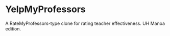 # YelpMyProfessors
A RateMyProfessors-type clone for rating teacher effectiveness. UH Manoa edition.
